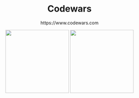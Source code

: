 <h1 align="center">Codewars</h1>
<p align="center">https://www.codewars.com</p>

<div align="center">
    <img style="width: 200px; height: 200px;" src="https://uploads-ssl.webflow.com/62e95dddfb380a0e61193e7d/6363e7db70db732290fa3db6_logo-256.png">
    <img style="width: 200px; height: 200px;" src="https://upload.wikimedia.org/wikipedia/commons/thumb/4/4c/Typescript_logo_2020.svg/512px-Typescript_logo_2020.svg.png?20221110153201">
<div>


